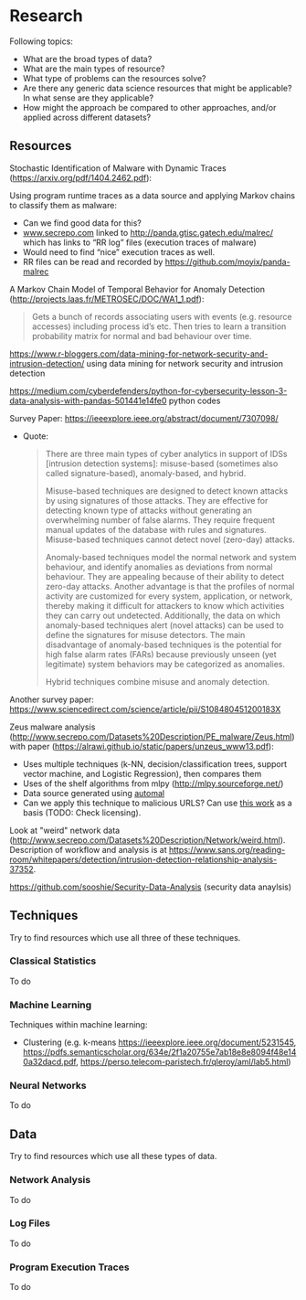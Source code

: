 # Research

Following topics:

  - What are the broad types of data?
  - What are the main types of resource?
  - What type of problems can the resources solve?
  - Are there any generic data science resources that might be applicable? In what sense are they applicable?
  - How might the approach be compared to other approaches, and/or applied across different datasets?

## Resources

Stochastic Identification of Malware with Dynamic Traces (https://arxiv.org/pdf/1404.2462.pdf):

Using program runtime traces as a data source and applying Markov chains to classify them as malware:
  - Can we find good data for this?
  - www.secrepo.com linked to http://panda.gtisc.gatech.edu/malrec/ which has links to “RR log” files (execution traces of malware)
  - Would need to find “nice” execution traces as well.
  - RR files can be read and recorded by https://github.com/moyix/panda-malrec

A Markov Chain Model of Temporal Behavior for Anomaly Detection (http://projects.laas.fr/METROSEC/DOC/WA1_1.pdf):

> Gets a bunch of records associating users with events (e.g. resource accesses) including process id’s etc. Then tries to learn a transition probability matrix for normal and bad behaviour over time.

https://www.r-bloggers.com/data-mining-for-network-security-and-intrusion-detection/  using data mining for network security and intrusion detection

https://medium.com/cyberdefenders/python-for-cybersecurity-lesson-3-data-analysis-with-pandas-501441e14fe0  python codes

Survey Paper: https://ieeexplore.ieee.org/abstract/document/7307098/

  - Quote:
    > There are three main types of cyber analytics in support of IDSs [intrusion detection systems]: misuse-based (sometimes also called signature-based), anomaly-based, and hybrid.
    >
    > Misuse-based techniques are designed to detect known attacks by using signatures of those attacks. They are effective for detecting known type of attacks without generating an overwhelming number of false alarms. They require frequent manual updates of the database with rules and signatures. Misuse-based techniques cannot detect novel (zero-day) attacks.
    >
    > Anomaly-based techniques model the normal network and system behaviour, and identify anomalies as deviations from normal behaviour. They are appealing because of their ability to detect zero-day attacks. Another advantage is that the profiles of normal activity are customized for every system, application, or network, thereby making it difficult for attackers to know which activities they can carry out undetected. Additionally, the data on which anomaly-based techniques alert (novel attacks) can be used to define the signatures for misuse detectors. The main disadvantage of anomaly-based techniques is the potential for high false alarm rates (FARs) because previously unseen (yet legitimate) system behaviors may be categorized as anomalies.
    >
    > Hybrid techniques combine misuse and anomaly detection.

Another survey paper: https://www.sciencedirect.com/science/article/pii/S108480451200183X

Zeus malware analysis (http://www.secrepo.com/Datasets%20Description/PE_malware/Zeus.html) with paper (https://alrawi.github.io/static/papers/unzeus_www13.pdf):

  - Uses multiple techniques (k-NN, decision/classification trees, support vector machine, and Logistic Regression), then compares them
  - Uses of the shelf algorithms from mlpy (http://mlpy.sourceforge.net/)
  - Data source generated using [automal](https://dl.acm.org/citation.cfm?id=2906041.2906045)
  - Can we apply this technique to malicious URLS? Can use [this work](https://github.com/surajr/URL-Classification/blob/master/URL%20Classification.ipynb) as a basis (TODO: Check licensing).

Look at "weird" network data (http://www.secrepo.com/Datasets%20Description/Network/weird.html). Description of workflow and analysis is at https://www.sans.org/reading-room/whitepapers/detection/intrusion-detection-relationship-analysis-37352.

https://github.com/sooshie/Security-Data-Analysis  (security data anaylsis) 

## Techniques

Try to find resources which use all three of these techniques.

### Classical Statistics

To do

### Machine Learning

Techniques within machine learning:

  - Clustering (e.g. k-means https://ieeexplore.ieee.org/document/5231545, https://pdfs.semanticscholar.org/634e/2f1a20755e7ab18e8e8094f48e140a32dacd.pdf, https://perso.telecom-paristech.fr/qleroy/aml/lab5.html)

### Neural Networks

To do

## Data

Try to find resources which use all these types of data.

### Network Analysis

To do

### Log Files

To do

### Program Execution Traces
To do
